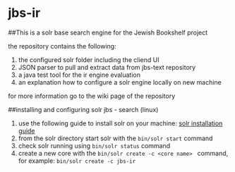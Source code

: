# jbs-ir

##This is a solr base search engine for the Jewish Bookshelf project 

the repository contains the following:

1. the configured solr folder including the cliend UI
2. JSON parser to pull and extract data from jbs-text repository
3. a java test tool for the ir engine evaluation
4. an explanation how to configure a solr engine locally on new machine

for more information go to the wiki page of the repository 

##installing and configuring solr jbs - search (linux)
1. use the following guide to install solr on your machine: [solr installation guide](https://cwiki.apache.org/confluence/display/solr/Installing+Solr)
2. from the solr directory start solr with the `bin/solr start` command
3. check solr running using `bin/solr status` command
4. create a new core with the `bin/solr create -c <core name> ` command, for example: `bin/solr create -c jbs-ir`

